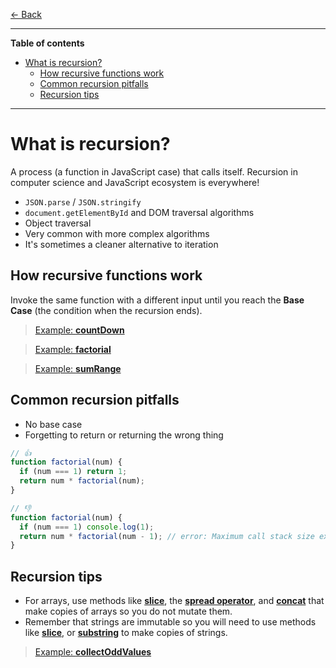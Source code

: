 [← Back](../../README.md)

---

**Table of contents**

- [What is recursion?](#what-is-recursion)
  - [How recursive functions work](#how-recursive-functions-work)
  - [Common recursion pitfalls](#common-recursion-pitfalls)
  - [Recursion tips](#recursion-tips)

---

# What is recursion?

A process (a function in JavaScript case) that calls itself.
Recursion in computer science and JavaScript ecosystem is everywhere!

- `JSON.parse` / `JSON.stringify`
- `document.getElementById` and DOM traversal algorithms
- Object traversal
- Very common with more complex algorithms
- It's sometimes a cleaner alternative to iteration

## How recursive functions work

Invoke the same function with a different input until you reach the **Base Case** (the condition when the recursion ends).

> [Example: **countDown**](./examples/countDown/)

> [Example: **factorial**](./examples/factorial/)

> [Example: **sumRange**](./examples/sumRange/)

## Common recursion pitfalls

- No base case
- Forgetting to return or returning the wrong thing

```js
// 👍
function factorial(num) {
  if (num === 1) return 1;
  return num * factorial(num);
}

// 👎
function factorial(num) {
  if (num === 1) console.log(1);
  return num * factorial(num - 1); // error: Maximum call stack size exceeded
}
```

## Recursion tips

- For arrays, use methods like [**slice**][1], the [**spread operator**][2], and [**concat**][3] that make copies of arrays so you do not mutate them.
- Remember that strings are immutable so you will need to use methods like [**slice**][4], or [**substring**][5] to make copies of strings.

> [Example: **collectOddValues**](./examples/collectOddValues/)

[1]: https://developer.mozilla.org/en-US/docs/Web/JavaScript/Reference/Global_Objects/Array/slice
[2]: https://developer.mozilla.org/en-US/docs/Web/JavaScript/Reference/Operators/Spread_syntax
[3]: https://developer.mozilla.org/en-US/docs/Web/JavaScript/Reference/Global_Objects/Array/concat
[4]: https://developer.mozilla.org/en-US/docs/Web/JavaScript/Reference/Global_Objects/String/slice
[5]: https://developer.mozilla.org/en-US/docs/Web/JavaScript/Reference/Global_Objects/String/substring
